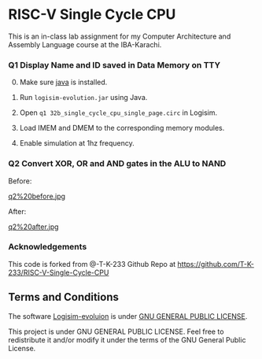 # RISC-V Single Cycle CPU

This is an in-class lab assignment for my Computer Architecture and Assembly Language course at the IBA-Karachi.

### Q1 Display Name and ID saved in Data Memory on TTY

0. Make sure [java](https://www.java.com/en/) is installed.

1. Run `logisim-evolution.jar` using Java.

2. Open `q1 32b_single_cycle_cpu_single_page.circ` in Logisim.

3. Load IMEM and DMEM to the corresponding memory modules. 

4. Enable simulation at 1hz frequency.

### Q2 Convert XOR, OR and AND gates in the ALU to NAND

Before:

[q2%20before.jpg](https://github.com/FazalOne/23024-CAAL-RISC-V-Single-Cycle-CPU/blob/master/q2%20before.jpg)

After: 

[q2%20after.jpg](https://github.com/FazalOne/23024-CAAL-RISC-V-Single-Cycle-CPU/blob/master/q2%20after.jpg)

### Acknowledgements

This code is forked from @-T-K-233 Github Repo at https://github.com/T-K-233/RISC-V-Single-Cycle-CPU

## Terms and Conditions

The software [Logisim-evoluion](https://github.com/reds-heig/logisim-evolution) is under [GNU GENERAL PUBLIC LICENSE](https://github.com/reds-heig/logisim-evolution/blob/master/LICENSE.md).

This project is under GNU GENERAL PUBLIC LICENSE. Feel free to redistribute it and/or modify it under the terms of the GNU General Public License.
